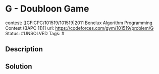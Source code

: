 # G - Doubloon Game

contest: [[CFICPC/101519/101519|2011 Benelux Algorithm Programming Contest (BAPC 11)]]
url: https://codeforces.com/gym/101519/problem/G
Status: #UNSOLVED
Tags: #

## Description

## Solution

